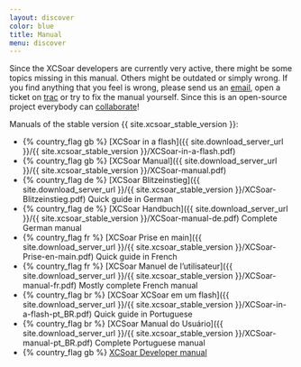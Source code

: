 ```yaml
---
layout: discover
color: blue
title: Manual
menu: discover
---
```

Since the XCSoar developers are currently very active, there might be some topics missing in this manual.
Others might be outdated or simply wrong. If you find anything that you feel is wrong, please send us an
[email](/contact/), open a ticket on
[trac]({{site.trac_server_url}}/) or try to fix the manual yourself.
Since this is an open-source project everybody can [collaborate](/develop/)!

Manuals of the stable version {{ site.xcsoar_stable_version }}:

- {% country_flag gb %} [XCSoar in a flash]({{ site.download_server_url }}/{{ site.xcsoar_stable_version }}/XCSoar-in-a-flash.pdf)
- {% country_flag gb %} [XCSoar Manual]({{ site.download_server_url }}/{{ site.xcsoar_stable_version }}/XCSoar-manual.pdf)
- {% country_flag de %} [XCSoar Blitzeinstieg]({{ site.download_server_url }}/{{ site.xcsoar_stable_version }}/XCSoar-Blitzeinstieg.pdf) Quick guide in German
- {% country_flag de %} [XCSoar Handbuch]({{ site.download_server_url }}/{{ site.xcsoar_stable_version }}/XCSoar-manual-de.pdf) Complete German manual
- {% country_flag fr %} [XCSoar Prise en main]({{ site.download_server_url }}/{{ site.xcsoar_stable_version }}/XCSoar-Prise-en-main.pdf) Quick guide in French
- {% country_flag fr %} [XCSoar Manuel de l’utilisateur]({{ site.download_server_url }}/{{ site.xcsoar_stable_version }}/XCSoar-manual-fr.pdf) Mostly complete French manual
- {% country_flag br %} [XCSoar XCSoar em um flash]({{ site.download_server_url }}/{{ site.xcsoar_stable_version }}/XCSoar-in-a-flash-pt_BR.pdf) Quick guide in Portuguese
- {% country_flag br %} [XCSoar Manual do Usuário]({{ site.download_server_url }}/{{ site.xcsoar_stable_version }}/XCSoar-manual-pt_BR.pdf) Complete Portuguese manual
- {% country_flag gb %} [XCSoar Developer manual](https://xcsoar.readthedocs.io/en/latest/)
